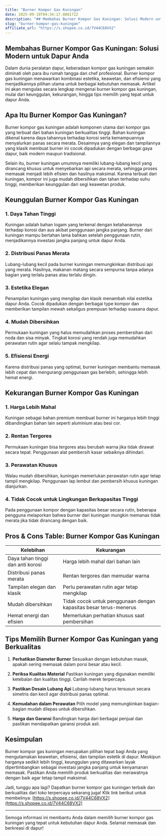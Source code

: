 ```yaml
---
title: "Burner Kompor Gas Kuningan"
date: 2025-09-18T04:34:17.888172Z
description: "## Membahas Burner Kompor Gas Kuningan: Solusi Modern untuk Dapur Anda..."
slug: "burner-kompor-gas-kuningan"
affiliate_url: "https://s.shopee.co.id/7V44C68VX2"
---
```

## Membahas Burner Kompor Gas Kuningan: Solusi Modern untuk Dapur Anda

Dalam dunia peralatan dapur, keberadaan kompor gas kuningan semakin diminati oleh para ibu rumah tangga dan chef profesional. Burner kompor gas kuningan menawarkan kombinasi estetika, keawetan, dan efisiensi yang menjadikannya pilihan utama untuk berbagai kebutuhan memasak. Artikel ini akan mengulas secara lengkap mengenai burner kompor gas kuningan, mulai dari keunggulan, kekurangan, hingga tips memilih yang tepat untuk dapur Anda.

## Apa Itu Burner Kompor Gas Kuningan?

Burner kompor gas kuningan adalah komponen utama dari kompor gas yang terbuat dari bahan kuningan berkualitas tinggi. Bahan kuningan dikenal karena daya tahannya terhadap korosi serta kemampuannya menyalurkan panas secara merata. Desainnya yang elegan dan tampilannya yang klasik membuat burner ini cocok dipadukan dengan berbagai gaya dapur, baik modern maupun tradisional.

Selain itu, burner kuningan umumnya memiliki lubang-lubang kecil yang dirancang khusus untuk menyebarkan api secara merata, sehingga proses memasak menjadi lebih efisien dan hasilnya maksimal. Karena terbuat dari kuningan, kompor ini juga mudah dibersihkan dan tahan terhadap suhu tinggi, memberikan keunggulan dari segi keawetan produk.

## Keunggulan Burner Kompor Gas Kuningan

### 1. **Daya Tahan Tinggi**
Kuningan adalah bahan logam yang terkenal dengan ketahanannya terhadap korosi dan aus akibat penggunaan jangka panjang. Burner dari kuningan mampu bertahan lama bahkan setelah penggunaan rutin, menjadikannya investasi jangka panjang untuk dapur Anda.

### 2. **Distribusi Panas Merata**
Lubang-lubang kecil pada burner kuningan memungkinkan distribusi api yang merata. Hasilnya, makanan matang secara sempurna tanpa adanya bagian yang terlalu panas atau terlalu dingin.

### 3. **Estetika Elegan**
Penampilan kuningan yang mengilap dan klasik menambah nilai estetika dapur Anda. Cocok dipadukan dengan berbagai type kompor dan memberikan tampilan mewah sekaligus prempuan terhadap suasana dapur.

### 4. **Mudah Dibersihkan**
Permukaan kuningan yang halus memudahkan proses pembersihan dari noda dan sisa minyak. Tingkat korosi yang rendah juga memudahkan perawatan rutin agar selalu tampak mengkilap.

### 5. **Efisiensi Energi**
Karena distribusi panas yang optimal, burner kuningan membantu memasak lebih cepat dan mengurangi penggunaan gas berlebih, sehingga lebih hemat energi.

## Kekurangan Burner Kompor Gas Kuningan

### 1. **Harga Lebih Mahal**
Kuningan sebagai bahan premium membuat burner ini harganya lebih tinggi dibandingkan bahan lain seperti aluminium atau besi cor.

### 2. **Rentan Tergores**
Permukaan kuningan bisa tergores atau berubah warna jika tidak dirawat secara tepat. Penggunaan alat pembersih kasar sebaiknya dihindari.

### 3. **Perawatan Khusus**
Walau mudah dibersihkan, kuningan memerlukan perawatan rutin agar tetap tampil mengkilap. Penggunaan lap lembut dan pembersih khusus kuningan dianjurkan.

### 4. **Tidak Cocok untuk Lingkungan Berkapasitas Tinggi**
Pada penggunaan kompor dengan kapasitas besar secara rutin, beberapa pengguna melaporkan bahwa burner dari kuningan mungkin memanas tidak merata jika tidak dirancang dengan baik.

## Pros & Cons Table: Burner Kompor Gas Kuningan

| Kelebihan | Kekurangan |
|------------------------------|--------------------------------------------|
| Daya tahan tinggi dan anti korosi | Harga lebih mahal dari bahan lain |
| Distribusi panas merata | Rentan tergores dan memudar warna |
| Tampilan elegan dan klasik | Perlu perawatan rutin agar tetap mengkilap |
| Mudah dibersihkan | Tidak cocok untuk penggunaan dengan kapasitas besar terus-menerus |
| Hemat energi dan efisien | Memerlukan perhatian khusus saat pembersihan |

## Tips Memilih Burner Kompor Gas Kuningan yang Berkualitas

1. **Perhatikan Diameter Burner**
Sesuaikan dengan kebutuhan masak, apakah sering memasak dalam porsi besar atau kecil.

2. **Periksa Kualitas Material**
Pastikan kuningan yang digunakan memiliki ketebalan dan kualitas tinggi. Carilah merek terpercaya.

3. **Pastikan Desain Lubang Api**
Lubang-lubang harus tersusun secara simetris dan kecil agar distribusi panas optimal.

4. **Kemudahan dalam Perawatan**
Pilih model yang memungkinkan bagian-bagian mudah dilepas untuk dibersihkan.

5. **Harga dan Garansi**
Bandingkan harga dari berbagai penjual dan pastikan mendapatkan garansi produk asli.

## Kesimpulan

Burner kompor gas kuningan merupakan pilihan tepat bagi Anda yang mengutamakan keawetan, efisiensi, dan tampilan estetik di dapur. Meskipun harganya sedikit lebih tinggi, keunggulan yang ditawarkan layak dipertimbangkan sebagai investasi jangka panjang untuk kenyamanan memasak. Pastikan Anda memilih produk berkualitas dan merawatnya dengan baik agar tetap tampil maksimal.

Jadi, tunggu apa lagi? Dapatkan burner kompor gas kuningan terbaik dan berkualitas dari toko terpercaya sekarang juga! Klik link berikut untuk membelinya: [https://s.shopee.co.id/7V44C68VX2](https://s.shopee.co.id/7V44C68VX2)

---

Semoga informasi ini membantu Anda dalam memilih burner kompor gas kuningan yang tepat untuk kebutuhan dapur Anda. Selamat memasak dan berkreasi di dapur!
